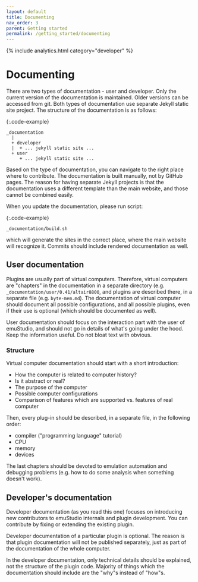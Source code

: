 ```yaml
---
layout: default
title: Documenting
nav_order: 3
parent: Getting started
permalink: /getting_started/documenting
---
```


{% include analytics.html category="developer" %}

# Documenting

There are two types of documentation - user and developer. Only the current version of the documentation is maintained.
Older versions can be accessed from git. Both types of documentation use separate Jekyll static
site project. The structure of the documentation is as follows:

{:.code-example}
```
_documentation
  |
  + developer
  |  + ... jekyll static site ...
  + user
     + ... jekyll static site ...
```

Based on the type of documentation, you can navigate to the right place where to contribute. The documentation
is built manually, not by GitHub pages. The reason for having separate Jekyll projects is that the documentation
uses a different template than the main website, and those cannot be combined easily.

When you update the documentation, please run script:

{:.code-example}
```
_documentation/build.sh
```

which will generate the sites in the correct place, where the main website will recognize it. Commits should include
rendered documentation as well.

## User documentation

Plugins are usually part of virtual computers. Therefore, virtual computers are "chapters" in the documentation in a
separate directory (e.g. `_documentation/user/0.41/altair8800`, and plugins are described there, in a separate file 
(e.g. `byte-mem.md`). The documentation of virtual computer should document all possible configurations, and all possible
plugins, even if their use is optional (which should be documented as well).

User documentation should focus on the interaction part with the user of emuStudio, and should not go in details
of what's going under the hood. Keep the information useful. Do not bloat text with obvious.

### Structure

Virtual computer documentation should start with a short introduction:

- How the computer is related to computer history?
- Is it abstract or real?
- The purpose of the computer
- Possible computer configurations
- Comparison of features which are supported vs. features of real computer

Then, every plug-in should be described, in a separate file, in the following order:

- compiler ("programming language" tutorial)
- CPU
- memory
- devices

The last chapters should be devoted to emulation automation and debugging problems (e.g. how to do some analysis when
something doesn't work).

## Developer's documentation

Developer documentation (as you read this one) focuses on introducing new contributors to emuStudio internals and plugin
development. You can contribute by fixing or extending the existing plugin.

Developer documentation of a particular plugin is optional. The reason is that plugin documentation will not be
published separately, just as part of the documentation of the whole computer.

In the developer documentation, only technical details should be explained, not the structure of the plugin code.
Majority of things which the documentation should include are the "why"s instead of "how"s.
